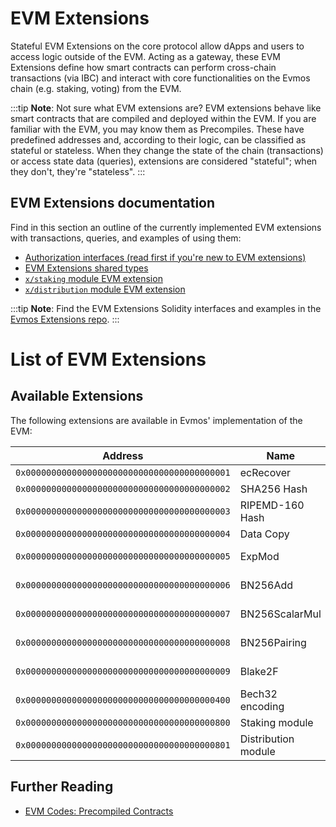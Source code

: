 # EVM Extensions

Stateful EVM Extensions on the core protocol allow dApps and users to access logic outside of the EVM.
Acting as a gateway, these EVM Extensions define how smart contracts can perform cross-chain transactions
(via IBC) and interact with core functionalities on the Evmos chain (e.g. staking, voting) from the EVM.

:::tip
**Note**: Not sure what EVM extensions are?
EVM extensions behave like smart contracts that are compiled and deployed within the EVM.
If you are familiar with the EVM, you may know them as Precompiles.
These have predefined addresses and, according to their logic, can be classified as stateful or stateless.
When they change the state of the chain (transactions)
or access state data (queries), extensions are considered "stateful";
when they don't, they're "stateless".
:::

## EVM Extensions documentation

Find in this section an outline of the currently implemented EVM extensions with transactions,
queries, and examples of using them:

- [Authorization interfaces (read first if you're new to EVM extensions)](./authorization.md)
- [EVM Extensions shared types](./types.md)
- [`x/staking` module EVM extension](./staking.md)
- [`x/distribution` module EVM extension](./distribution.md)

:::tip
**Note**: Find the EVM Extensions Solidity interfaces and examples in the [Evmos Extensions repo](https://github.com/evmos/extensions).
:::

# List of EVM Extensions

## Available Extensions

The following extensions are available in Evmos' implementation of the EVM:

| Address                                      | Name                | Stateful | EIP                                               |
| -------------------------------------------- | ------------------- | -------- | ------------------------------------------------- |
| `0x0000000000000000000000000000000000000001` | ecRecover           | No       |                                                   |
| `0x0000000000000000000000000000000000000002` | SHA256 Hash         | No       |                                                   |
| `0x0000000000000000000000000000000000000003` | RIPEMD-160 Hash     | No       |                                                   |
| `0x0000000000000000000000000000000000000004` | Data Copy           | No       |                                                   |
| `0x0000000000000000000000000000000000000005` | ExpMod              | No       | [EIP-198](https://eips.ethereum.org/EIPS/eip-198) |
| `0x0000000000000000000000000000000000000006` | BN256Add            | No       | [EIP-196](https://eips.ethereum.org/EIPS/eip-196) |
| `0x0000000000000000000000000000000000000007` | BN256ScalarMul      | No       | [EIP-196](https://eips.ethereum.org/EIPS/eip-196) |
| `0x0000000000000000000000000000000000000008` | BN256Pairing        | No       | [EIP-197](https://eips.ethereum.org/EIPS/eip-197) |
| `0x0000000000000000000000000000000000000009` | Blake2F             | No       | [EIP-152](https://eips.ethereum.org/EIPS/eip-152) |
| `0x0000000000000000000000000000000000000400` | Bech32 encoding     | No       |                                                   |
| `0x0000000000000000000000000000000000000800` | Staking module      | Yes      |                                                   |
| `0x0000000000000000000000000000000000000801` | Distribution module | Yes      |                                                   |

## Further Reading

- [EVM Codes: Precompiled Contracts](https://www.evm.codes/precompiled)
